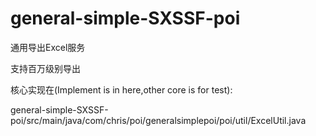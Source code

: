 # general-simple-SXSSF-poi

通用导出Excel服务

支持百万级别导出

核心实现在(Implement is in here,other core is for test):

general-simple-SXSSF-poi/src/main/java/com/chris/poi/generalsimplepoi/poi/util/ExcelUtil.java

